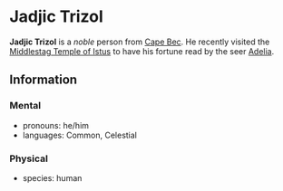 # Jadjic Trizol

**Jadjic Trizol** is a _noble_ person from [Cape Bec](../cape-bec/). He recently visited the [Middlestag Temple of Istus](../edgewood/middlestag-temple-of-istus.md) to have his fortune read by the seer [Adelia](../../../../ch-2-people-of-mote/organizations/order-of-istus/members/adelia.md).

## Information

### Mental

- pronouns: he/him
- languages: Common, Celestial

### Physical

- species: human
